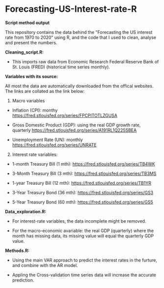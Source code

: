 # Forecasting-US-Interest-rate-R
**Script method output**

This repository contains the data behind the "Forecasting the US interest rate from 1970 to 2020" using R, and the code that I used to clean, analyse and present the numbers.

**Cleaning_script.R:**

- This imports raw data from Economic Research Federal Reserve Bank of St. Louis (FRED) (historical time series monthly). 

**Variables with its source:**

All most the data are automatically downloaded from the offical websites. The links are collated as the link below:

1) Macro variables
 
 - Inflation (CPI): monthy https://fred.stlouisfed.org/series/FPCPITOTLZGUSA
 
 - Gross Domestic Product (GDP): using the real GDP growth rate, quarterly https://fred.stlouisfed.org/series/A191RL1Q225SBEA
 
 - Unemployment Rate (UN): monthly  https://fred.stlouisfed.org/series/UNRATE
 
 2) Interest rate variables:
 
 - 1-month Treasury Bill (1 mth):  https://fred.stlouisfed.org/series/TB4WK
 
 - 3-Month Treasury Bill (3 mth):  https://fred.stlouisfed.org/series/TB3MS
 
 - 1-year Treasury Bill (12 mth):  https://fred.stlouisfed.org/series/TB1YR
 
 - 3-Year Treasury Bond (36 mth): https://fred.stlouisfed.org/series/GS3
 
 - 5-Year Treasury Bond (60 mth):  https://fred.stlouisfed.org/series/GS5
 
**Data_exploration.R:**

- For interest-rate variables, the data incomplete might be removed.

- For the macro-economic avariable: the real GDP (quarterly) where the month has missing data, its missing value will equal the quarterly GDP value.

**Methods.R:**

- Using the main VAR approach to predict the interest rates in the furture, and combine with the AR model.

- Appling the Cross-validation time series data will increase the accurate prediction. 
